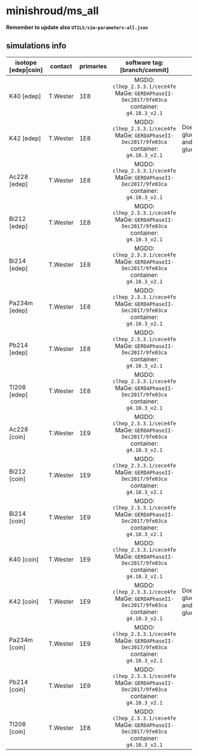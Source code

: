 # minishroud/ms_all
**Remember to update also `UTILS/sim-parameters-all.json`**

## simulations info

| isotope \[edep\|coin\] | contact     | primaries | software tag: \[branch/commit\]                                                              | notes   |
| ---------------------- | ----------- | --------- | :------------------------------------------------------------------------------------------: | ------- |
| K40    \[edep\]        | T.Wester    | 1E8       | MGDO: `clhep_2.3.3.1/cece4fe` MaGe: `GERDAPhaseII-Dec2017/9fe03ca` container: `g4.10.3_v2.1` |         |
| K42    \[edep\]        | T.Wester    | 1E8       | MGDO: `clhep_2.3.3.1/cece4fe` MaGe: `GERDAPhaseII-Dec2017/9fe03ca` container: `g4.10.3_v2.1` | Does not include glue_rings_bottom and glue_rings_top. |
| Ac228  \[edep\]        | T.Wester    | 1E8       | MGDO: `clhep_2.3.3.1/cece4fe` MaGe: `GERDAPhaseII-Dec2017/9fe03ca` container: `g4.10.3_v2.1` |         |
| Bi212  \[edep\]        | T.Wester    | 1E8       | MGDO: `clhep_2.3.3.1/cece4fe` MaGe: `GERDAPhaseII-Dec2017/9fe03ca` container: `g4.10.3_v2.1` |         |
| Bi214  \[edep\]        | T.Wester    | 1E8       | MGDO: `clhep_2.3.3.1/cece4fe` MaGe: `GERDAPhaseII-Dec2017/9fe03ca` container: `g4.10.3_v2.1` |         |
| Pa234m \[edep\]        | T.Wester    | 1E8       | MGDO: `clhep_2.3.3.1/cece4fe` MaGe: `GERDAPhaseII-Dec2017/9fe03ca` container: `g4.10.3_v2.1` |         |
| Pb214  \[edep\]        | T.Wester    | 1E8       | MGDO: `clhep_2.3.3.1/cece4fe` MaGe: `GERDAPhaseII-Dec2017/9fe03ca` container: `g4.10.3_v2.1` |         |
| Tl208  \[edep\]        | T.Wester    | 1E8       | MGDO: `clhep_2.3.3.1/cece4fe` MaGe: `GERDAPhaseII-Dec2017/9fe03ca` container: `g4.10.3_v2.1` |         |
| Ac228  \[coin\]        | T.Wester    | 1E9       | MGDO: `clhep_2.3.3.1/cece4fe` MaGe: `GERDAPhaseII-Dec2017/9fe03ca` container: `g4.10.3_v2.1` |         |
| Bi212  \[coin\]        | T.Wester    | 1E9       | MGDO: `clhep_2.3.3.1/cece4fe` MaGe: `GERDAPhaseII-Dec2017/9fe03ca` container: `g4.10.3_v2.1` |         |
| Bi214  \[coin\]        | T.Wester    | 1E9       | MGDO: `clhep_2.3.3.1/cece4fe` MaGe: `GERDAPhaseII-Dec2017/9fe03ca` container: `g4.10.3_v2.1` |         |
| K40    \[coin\]        | T.Wester    | 1E9       | MGDO: `clhep_2.3.3.1/cece4fe` MaGe: `GERDAPhaseII-Dec2017/9fe03ca` container: `g4.10.3_v2.1` |         |
| K42    \[coin\]        | T.Wester    | 1E9       | MGDO: `clhep_2.3.3.1/cece4fe` MaGe: `GERDAPhaseII-Dec2017/9fe03ca` container: `g4.10.3_v2.1` | Does not include glue_rings_bottom and glue_rings_top. |
| Pa234m \[coin\]        | T.Wester    | 1E9       | MGDO: `clhep_2.3.3.1/cece4fe` MaGe: `GERDAPhaseII-Dec2017/9fe03ca` container: `g4.10.3_v2.1` |         |
| Pb214  \[coin\]        | T.Wester    | 1E9       | MGDO: `clhep_2.3.3.1/cece4fe` MaGe: `GERDAPhaseII-Dec2017/9fe03ca` container: `g4.10.3_v2.1` |         |
| Tl208  \[coin\]        | T.Wester    | 1E8       | MGDO: `clhep_2.3.3.1/cece4fe` MaGe: `GERDAPhaseII-Dec2017/9fe03ca` container: `g4.10.3_v2.1` |         |
